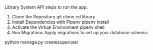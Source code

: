 Library System API
steps to run the app.
1. Clone the Repository
   git clone
   cd library
2. Install Dependencies with Pipenv
  pipenv install
3. Activate the Virtual Environment
   pipenv shell
5. Run Migrations
Apply migrations to set up your database schema:


python manage.py createsuperuser
